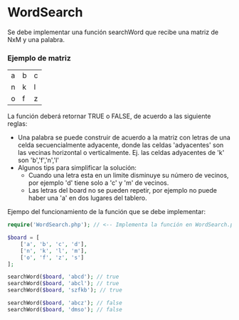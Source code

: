 # WordSearch
Se debe implementar una función searchWord que recibe una matriz de NxM y una palabra. 

### Ejemplo de matriz

| | | |
|-|-|-|
|a|b|c|d
|n|k|l|m
|o|f|z|s

La función deberá retornar TRUE o FALSE, de acuerdo a las siguiente reglas:
- Una palabra se puede construir de acuerdo a la matriz con letras de una celda secuencialmente adyacente, donde las celdas 'adyacentes' son las vecinas horizontal o verticalmente. Ej. las celdas adyacentes de 'k' son 'b','f','n','l'
- Algunos tips para simplificar la solución:
    - Cuando una letra esta en un limite disminuye su número de vecinos, por ejemplo 'd' tiene solo a 'c' y 'm' de vecinos.
    - Las letras del board no se pueden repetir, por ejemplo no puede haber una 'a' en dos lugares del tablero.
    
Ejempo del funcionamiento de la función que se debe implementar:

```php
require('WordSearch.php'); // <-- Implementa la función en WordSearch.php

$board = [
    ['a', 'b', 'c', 'd'],
    ['n', 'k', 'l', 'm'],
    ['o', 'f', 'z', 's']
];

searchWord($board, 'abcd'); // true
searchWord($board, 'abcl'); // true
searchWord($board, 'szfkb'); // true

searchWord($board, 'abcz'); // false
searchWord($board, 'dmso'); // false
```
